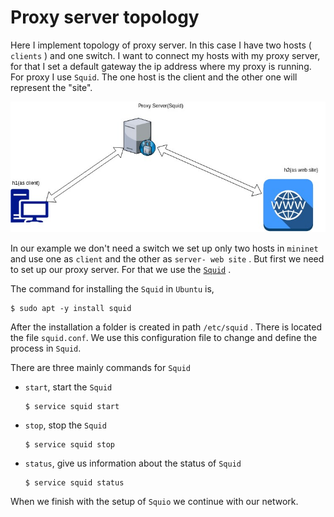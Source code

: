 # Proxy server topology
Here I implement topology of proxy server. In this case I have two hosts ( `clients` ) and one switch. 
I want to connect my hosts with my proxy server, for that I set a default gateway the ip address where 
my proxy is running. For proxy I use `Squid`.  The one host is the client and the other one will represent
the "site".

![picture1](/images/Proxy_server.jpg)


In our example we don't need a switch we set up only two hosts in `mininet` and use one as `client` and the other 
as `server- web site` . But first we need to set up our proxy server. For that we use the [`Squid`](http://www.squid-cache.org/) .

The command for installing the `Squid` in `Ubuntu` is,

```
$ sudo apt -y install squid
```

After the installation a folder is created in path `/etc/squid` . There is located the file `squid.conf`.
We use this configuration file to change and define the process in `Squid`.

There are three mainly commands for `Squid`
* `start`, start the `Squid` 
  ```
  $ service squid start

  ```

* `stop`,  stop the `Squid`
   ```
   $ service squid stop

  ``` 
  
 * `status`, give us information about the status of `Squid`
   ```
   $ service squid status
   
   ```


When we finish with the setup of `Squio` we continue with our network. 

